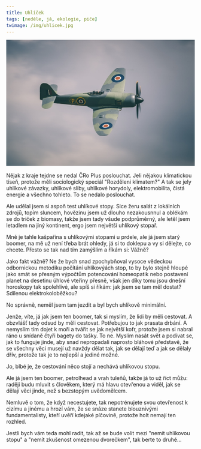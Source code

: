 ```yaml
---
title: Uhlíček
tags: [neděle, já, ekologie, piče]
twimage: /img/uhlicek.jpg
---
```


![cover](/img/uhlicek.jpg)

Nějak z kraje tejdne se nedal ČRo Plus poslouchat. Jeli nějakou klimatickou tíseň, protože měli sociologický speciál "Rozděleni klimatem?" A tak se jely uhlíkové závazky, uhlíkové sliby, uhlíkové horydoly, elektromobilita, čistá energie a všechno tohleto. To se nedalo poslouchat.

Ale udělal jsem si aspoň test uhlíkové stopy. Sice žeru salát z lokálních zdrojů, topím sluncem, hovězinu jsem už dlouho nezakousnnul a oblékám se do triček z biomasy, takže jsem tady všude podprůměrný, ale letěl jsem letadlem na jiný kontinent, ergo jsem největší uhlíkový stopař.

Mně je tahle kašpařina s uhlíkovými stopami u prdele, ale já jsem starý boomer, na mě už není třeba brát ohledy, já si to doklepu a vy si dělejte, co chcete. Přesto se tak nad tím zamýšlím a říkám si: Vážně?

Jako fakt vážně? Ne že bych snad zpochybňoval vysoce vědeckou odbornickou metodiku počítání uhlíkovýách stop, to by bylo stejně hloupé jako smát se přesným výpočtům potencování homeopatik nebo postavení planet na desetinu úhlové vteřiny přesně, však jen díky tomu jsou dnešní horoskopy tak spolehlivé, ale spíš si říkám: jak jsem se tam měl dostat? Sdílenou elektrokoloběžkou?

No správně, neměl jsem tam jezdit a byl bych uhlíkově minimální.

Jenže, víte, já jak jsem ten boomer, tak si myslím, že lidi by měli cestovat. A obzvlášť tady odsud by měli cestovat. Potřebujou to jak prasata drbání. A nemyslím tím dojet k moři a tvářit se jak největší kofr, protože jsem si nabral ráno u snídaně čtyři bagety do tašky. To ne. Myslím nasát svět a podívat se, jak to funguje jinde, aby snad nepropadali naprosto bláhové představě, že se všechny věci musejí už navždy dělat tak, jak se dělají teď a jak se dělaly dřív, protože tak je to nejlepší a jediné možné.

Jo, blbé je, že cestování něco stojí a nechává uhlíkovou stopu.

Ale já jsem ten boomer, petrolhead a vrah tuleňů, takže já to už říct můžu: raději budu mluvit s člověkem, který má hlavu otevřenou a viděl, jak se dělají věci jinde, než s bezstopým uvědomělcem.

Nemluvě o tom, že když necestujete, tak nepotrénujete svou otevřenost k cizímu a jinému a hrozí vám, že se snáze stanete blouznivými fundamentalisty, kteří uvěří kdejaké píčovině, protože holt nemají ten rozhled.

Jestli bych vám teda mohl radit, tak až se bude volit mezi "nemít uhlíkovou stopu" a "nemít zkušenost omezenou dvorečkem", tak berte to druhé...